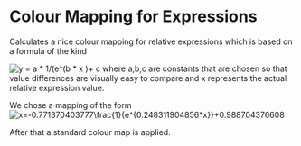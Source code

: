 # Colour Mapping for Expressions
Calculates a nice colour mapping for relative expressions which is based on a formula of the kind

<img src="https://latex.codecogs.com/svg.latex?\Large&space;y=a\frac{1}{e^{b*x}}+c" title="y = a * 1/(e^(b * x )+ c" />
where a,b,c are constants that are chosen so that value differences are visually easy to compare and x represents the actual relative expression value.

We chose a mapping of the form 
<img src="https://latex.codecogs.com/svg.latex?\Large&space;y=-0.771370403777\frac{1}{e^{0.248311904856*x}}+0.988704376608" title="x=-0.771370403777\frac{1}{e^{0.248311904856*x}}+0.988704376608" />
 

After that a standard colour map is applied.



